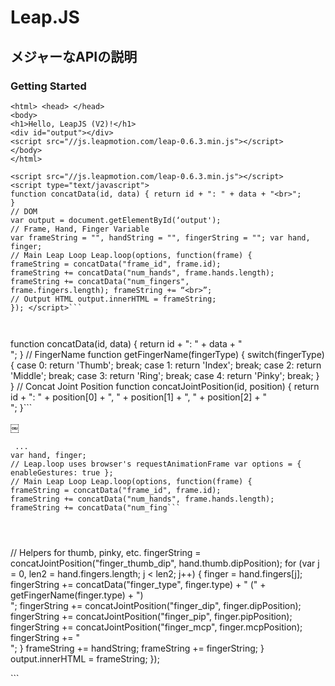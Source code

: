 # Leap.JS
## メジャーなAPIの説明
### Getting Started
```
<html> <head> </head>
<body>
<h1>Hello, LeapJS (V2)!</h1>
<div id="output"></div>
<script src="//js.leapmotion.com/leap-0.6.3.min.js"></script>
</body>
</html>
```

```
<script src="//js.leapmotion.com/leap-0.6.3.min.js"></script>
<script type="text/javascript">
function concatData(id, data) { return id + ": " + data + "<br>";
}
// DOM
var output = document.getElementById(‘output');
// Frame, Hand, Finger Variable
var frameString = "", handString = "", fingerString = ""; var hand, finger;
// Main Leap Loop Leap.loop(options, function(frame) {
frameString = concatData("frame_id", frame.id);
frameString += concatData("num_hands", frame.hands.length); frameString += concatData("num_fingers",
frame.fingers.length); frameString += “<br>”;
// Output HTML output.innerHTML = frameString;
}); </script>```

￼
```
function concatData(id, data) { return id + ": " + data + "<br>";
}
// FingerName
function getFingerName(fingerType) {
switch(fingerType) { case 0:
return 'Thumb'; break;
case 1:
return 'Index'; break;
case 2:
return 'Middle'; break;
case 3:
return 'Ring'; break;
case 4:
return 'Pinky'; break;
} }
// Concat Joint Position
function concatJointPosition(id, position) {
return id + ": " + position[0] + ", " + position[1] + ", " + position[2] + "<br>";
}```


￼
```
 ...
var hand, finger;
// Leap.loop uses browser's requestAnimationFrame var options = { enableGestures: true };
// Main Leap Loop Leap.loop(options, function(frame) {
frameString = concatData("frame_id", frame.id);
frameString += concatData("num_hands", frame.hands.length); frameString += concatData("num_fing```


￼
```
// Helpers for thumb, pinky, etc.
fingerString = concatJointPosition("finger_thumb_dip", hand.thumb.dipPosition);
for (var j = 0, len2 = hand.fingers.length; j < len2; j++) {
finger = hand.fingers[j];
fingerString += concatData("finger_type", finger.type) + " (" +
getFingerName(finger.type) + ") <br>";
fingerString += concatJointPosition("finger_dip",
finger.dipPosition);
fingerString += concatJointPosition("finger_pip",
finger.pipPosition);
fingerString += concatJointPosition("finger_mcp",
finger.mcpPosition); fingerString += "<br>";
}
frameString += handString;
frameString += fingerString; }
output.innerHTML = frameString; });
</script> </body>
</html>```
